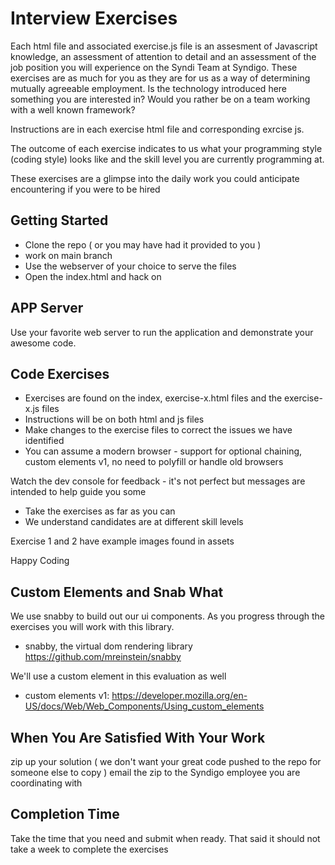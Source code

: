# Interview Exercises
Each html file and associated exercise.js file is an assesment of Javascript knowledge, an assessment of attention to detail and an assessment of the job position you will experience on the Syndi Team at Syndigo.
These exercises are as much for you as they are for us as a way of determining mutually agreeable employment. 
Is the technology introduced here something you are interested in?  Would you rather be on a team working with a well known framework? 

Instructions are in each exercise html file and corresponding exrcise js.

The outcome of each exercise indicates to us what your programming style (coding style) looks like and the skill level you are currently programming at.

These exercises are a glimpse into the daily work you could anticipate encountering if you were to be hired

## Getting Started
* Clone the repo ( or you may have had it provided to you )
* work on main branch
* Use the webserver of your choice to serve the files
* Open the index.html and hack on
## APP Server
Use your favorite web server to run the application and demonstrate your awesome code.

## Code Exercises
* Exercises are found on the index, exercise-x.html files and the exercise-x.js files
* Instructions will be on both html and js files
* Make changes to the exercise files to correct the issues we have identified
* You can assume a modern browser - support for optional chaining, custom elements v1, no need to polyfill or handle old browsers 

Watch the dev console for feedback - it's not perfect but messages are intended to help guide you some
* Take the exercises as far as you can
* We understand candidates are at different skill levels


Exercise 1 and 2 have example images found in assets

Happy Coding

## Custom Elements and Snab What

We use snabby to build out our ui components.  As you progress through the exercises you will work with this library.
* snabby, the virtual dom rendering library https://github.com/mreinstein/snabby

We'll use a custom element in this evaluation as well
* custom elements v1: https://developer.mozilla.org/en-US/docs/Web/Web_Components/Using_custom_elements

## When You Are Satisfied With Your Work
zip up your solution ( we don't want your great code pushed to the repo for someone else to copy )
email the zip to the Syndigo employee you are coordinating with

## Completion Time
Take the time that you need and submit when ready.  That said it should not take a week to complete the exercises




